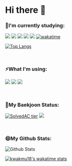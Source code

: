 # Hi there 👋
 
### 🌱I'm currently studying: 

<img src="https://img.shields.io/badge/C-00599C?style=flat-square&logo=C&logoColor=white"/> <img src="https://img.shields.io/badge/C++-A8B9CC?style=flat-square&logo=C%2B%2B&logoColor=white"/> <img src="https://img.shields.io/badge/Python-3776AB?style=flat-square&logo=Python&logoColor=white"/> <img src="https://img.shields.io/badge/Java-007396?style=flat-square&logo=Java&logoColor=white"/> <img src="https://img.shields.io/badge/Bash-4EAA25?style=flat-square&logo=GNU Bash&logoColor=white"/> [![wakatime](https://wakatime.com/badge/user/0ce88c5c-62f7-4206-a6dd-2c2584d76fde.svg)](https://wakatime.com/@0ce88c5c-62f7-4206-a6dd-2c2584d76fde)

[![Top Langs](https://github-readme-stats.vercel.app/api/top-langs/?username=kwakmu18&layout=compact)](https://github.com/kwakmu18/github-readme-stats)

<br/>

### ⚡What I'm using:
<img src="https://img.shields.io/badge/Visual Studio Code-007ACC?style=flat-square&logo=visualstudiocode&logoColor=white"/> <img src="https://img.shields.io/badge/eclipse-2C2255?style=flat-square&logo=eclipse&logoColor=white"/> <img src="https://img.shields.io/badge/GitHub-181717?style=flat-square&logo=github&logoColor=white"/> 

</br>

### 🤔My Baekjoon Status:

[![SolvedAC tier](http://mazassumnida.wtf/api/v2/generate_badge?boj=mckkk119)](https://solved.ac/{mckkk119}) 
<img src="http://mazandi.herokuapp.com/api?handle=mckkk119&theme=warm"/>

<br/>

### 😄My Github Stats:

![Github Stats](https://github-readme-stats.vercel.app/api?username=kwakmu18&show_icons=true)

<!--START_SECTION:waka-->

[![kwakmu18's wakatime stats](https://github-readme-stats.vercel.app/api/wakatime?username=kwakmu18&v=2)](https://wakatime.com/@kwakmu18&v=2)


<!--END_SECTION:waka-->
 
<!--
**kwakmu18/kwakmu18** is a ✨ _special_ ✨ repository because its `README.md` (this file) appears on your GitHub profile.
 
Here are some ideas to get you started:

- 🔭 I’m currently working on ...
- 🌱 I’m currently learning ...
- 👯 I’m looking to collaborate on ...
- 🤔 I’m looking for help with ...
- 💬 Ask me about ...
- 📫 How to reach me: ...
- 😄 Pronouns: ...
- ⚡ Fun fact: ...
-->
